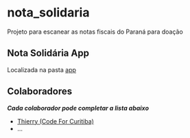 # nota_solidaria
Projeto para escanear as notas fiscais do Paraná para doação

## Nota Solidária App

Localizada na pasta [app](https://github.com/CodeForCuritiba/nota_solidaria/tree/master/app)

## Colaboradores

_**Cada colaborador pode completar a lista abaixo**_

- [Thierry (Code For Curitiba)](https://github.com/Thithi32)
- ...
